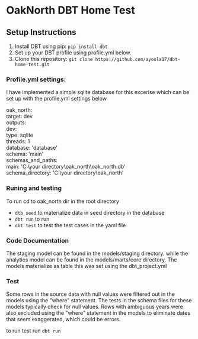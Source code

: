 # OakNorth DBT Home Test

## Setup Instructions

1. Install DBT using pip: `pip install dbt`
2. Set up your DBT profile using profile.yml below.
3. Clone this repository: `git clone https://github.com/ayoola17/dbt-home-test.git`

### Profile.yml settings:
I have implemented a simple sqlite database for this excerise which can be set up with the profile.yml settings below

oak_north:\
  target: dev\
  outputs:\
    dev:\
      type: sqlite\
      threads: 1\
      database: 'database'\
      schema: 'main'\
      schemas_and_paths:\
        main: 'C:\your directory\oak_north\oak_north.db'\
      schema_directory: 'C:\your directory\oak_north'

### Runing and testing
To run cd to oak_north dir in the root directory
- `dtb seed` to materialize data in seed directory in the database
- `dbt run` to run
- `dbt test` to test the test cases in the yaml file


### Code  Documentation
The staging model can be found in the models/staging directory. while the analytics model can be found in the models/marts/core directory.
The models materialize as table this was set using the dbt_project.yml 


### Test

Some rows in the source data with null values were filtered out in the models using the "where" statement. The tests in the schema files for these models typically check for null values. Rows with ambiguous years were also excluded using the "where" statement in the models to eliminate dates that seem exaggerated, which could be errors.

to run test run `dbt run`

